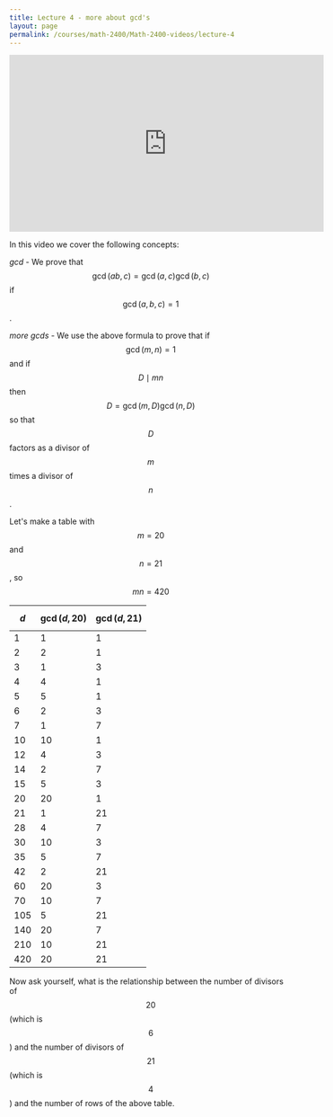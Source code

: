 ```yaml
---
title: Lecture 4 - more about gcd's
layout: page
permalink: /courses/math-2400/Math-2400-videos/lecture-4
---
```

<iframe width="560" height="315" src="https://www.youtube.com/embed/l_nr7jY1jyM" title="YouTube video player" frameborder="0" allow="accelerometer; autoplay; clipboard-write; encrypted-media; gyroscope; picture-in-picture" allowfullscreen></iframe>

In this video we cover the following concepts:

*gcd* - We prove that $$ \gcd(ab,c) = \gcd(a,c)\gcd(b,c) $$ if $$ \gcd(a,b,c) = 1 $$.

*more gcds* - We use the above formula to prove that if $$ \gcd(m,n) = 1 $$ and if $$ D \mid mn $$ then $$ D = \gcd(m,D) \gcd(n,D) $$ so that $$ D $$ factors as a divisor of $$ m $$ times a divisor of $$ n $$.

Let's make a table with $$ m = 20 $$ and $$ n = 21 $$, so $$ mn = 420 $$

| $$ d $$ |  $$ \gcd(d,20) $$ |  $$ \gcd(d,21) $$ |
|--------|------------------|-------------------------|
| 1 | 1 | 1|
|2 | 2 | 1 |
|3 | 1 | 3 |
|4 | 4 | 1 |
|5 |5 | 1 |
|6 |2 | 3|
|7 | 1 | 7|
|10 | 10 | 1 | 
| 12 | 4 | 3 |
| 14 | 2 | 7 |
| 15 | 5 | 3 | 
| 20 | 20 | 1 | 
| 21 | 1 | 21 |
| 28 | 4 | 7 |
|30 | 10 | 3 |
| 35 | 5 | 7 |
| 42 | 2 | 21 |
| 60 | 20 | 3 |
| 70 | 10 | 7 |
| 105 | 5 | 21 |
| 140 | 20 | 7 |
| 210 | 10 | 21 |
| 420 | 20 | 21 |

Now ask yourself, what is the relationship between the number of divisors of $$ 20 $$ (which is $$ 6 $$) and the number of divisors of $$ 21 $$ (which is $$ 4 $$) and the number of rows of the above table.




